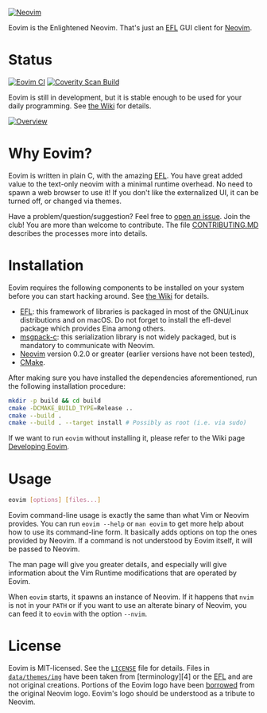 [![Neovim](data/images/eovim_banner.png)][6]


Eovim is the Enlightened Neovim. That's just an [EFL][1] GUI client for
[Neovim][2].

# Status

[![Eovim CI](https://github.com/jeanguyomarch/eovim/workflows/Eovim%20CI/badge.svg)](https://github.com/jeanguyomarch/eovim/actions)
[![Coverity Scan Build](https://scan.coverity.com/projects/13836/badge.svg)](https://scan.coverity.com/projects/13836)

Eovim is still in development, but it is stable enough to be used for your daily programming.
See [the Wiki][6] for details.

[![Overview](https://raw.githubusercontent.com/wiki/jeanguyomarch/eovim/img/eovim.gif)][6]

# Why Eovim?

Eovim is written in plain C, with the amazing [EFL][1]. You have great added
value to the text-only neovim with a minimal runtime overhead. No need to spawn
a web browser to use it! If you don't like the externalized UI, it can be
turned off, or changed via themes.

Have a problem/question/suggestion? Feel free to [open an issue][10]. Join the
club!  You are more than welcome to contribute. The file
[CONTRIBUTING.MD](CONTRIBUTING.md) describes the processes more into details.

# Installation

Eovim requires the following components to be installed on your system before
you can start hacking around. See [the Wiki][6] for details.

- [EFL][1]: this framework of libraries is packaged in most of the GNU/Linux
  distributions and on macOS. Do not forget to install the efl-devel package
  which provides Eina among others.
- [msgpack-c][3]: this serialization library is not widely packaged, but is
  mandatory to communicate with Neovim.
- [Neovim][2] version 0.2.0 or greater (earlier versions have not been tested),
- [CMake][5].


After making sure you have installed the dependencies aforementioned, run the
following installation procedure:

```bash
mkdir -p build && cd build
cmake -DCMAKE_BUILD_TYPE=Release ..
cmake --build .
cmake --build . --target install # Possibly as root (i.e. via sudo)
```

If we want to run `eovim` without installing it, please refer to the
Wiki page [Developing Eovim][11].


# Usage

```bash
eovim [options] [files...]
```

Eovim command-line usage is exactly the same than what Vim or Neovim
provides.  You can run `eovim --help` or `man eovim` to get more help about how
to use its command-line form. It basically adds options on top the ones
provided by Neovim. If a command is not understood by Eovim itself, it will be
passed to Neovim.

The man page will give you greater details, and especially will give
information about the Vim Runtime modifications that are operated by Eovim.

When `eovim` starts, it spawns an instance of Neovim. If it happens that `nvim`
is not in your `PATH` or if you want to use an alterate binary of Neovim, you
can feed it to `eovim` with the option `--nvim`.


# License

Eovim is MIT-licensed. See the [`LICENSE`](License) file for details. Files in
[`data/themes/img`](data/themes/img) have been taken from [terminology][4] or
the [EFL][1] and are not original creations.
Portions of the Eovim logo have been [borrowed][7] from the original Neovim
logo. Eovim's logo should be understood as a tribute to Neovim.

[1]: https://www.enlightenment.org
[2]: https://neovim.io
[3]: https://github.com/msgpack/msgpack-c

[5]: https://cmake.org/
[6]: https://github.com/jeanguyomarch/eovim/wiki
[7]: https://raw.githubusercontent.com/neovim/neovim.github.io/master/logos/neovim-logo-600x173.png


[10]: https://github.com/jeanguyomarch/eovim/issues/new
[11]: https://github.com/jeanguyomarch/eovim/wiki/Developing-Eovim
